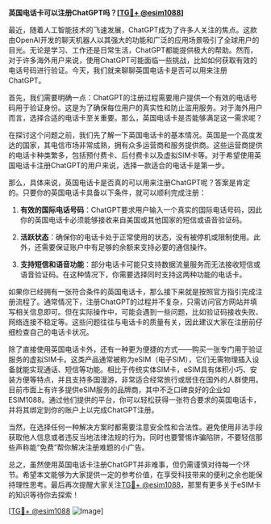 **英国电话卡可以注册ChatGPT吗？[[TG💪+ @esim1088](https://t.me/s/esim1088)]**

最近，随着人工智能技术的飞速发展，ChatGPT成为了许多人关注的焦点。这款由OpenAI开发的聊天机器人以其强大的功能和广泛的应用场景吸引了全球用户的目光。无论是学习、工作还是日常生活，ChatGPT都能提供极大的帮助。然而，对于许多海外用户来说，使用ChatGPT可能面临一些挑战，比如如何获取有效的电话号码进行验证。今天，我们就来聊聊英国电话卡是否可以用来注册ChatGPT。

首先，我们需要明确一点：ChatGPT的注册过程需要用户提供一个有效的电话号码用于验证身份。这是为了确保每位用户的真实性和防止滥用服务。对于海外用户而言，选择合适的电话卡至关重要。那么，英国电话卡是否能够满足这一需求呢？

在探讨这个问题之前，我们先了解一下英国电话卡的基本情况。英国是一个高度发达的国家，其电信市场非常成熟，拥有众多运营商和服务提供商。这些运营商提供的电话卡种类繁多，包括预付费卡、后付费卡以及虚拟SIM卡等。对于希望使用英国电话卡注册ChatGPT的用户来说，选择一款适合的电话卡是第一步。

那么，具体来说，英国电话卡是否真的可以用来注册ChatGPT呢？答案是肯定的。只要你的英国电话卡具备以下条件，就可以顺利完成注册：

1. **有效的国际电话号码**：ChatGPT要求用户输入一个真实的国际电话号码，因此你的英国电话卡必须能够接收来自美国或其他国家的短信或语音验证码。
   
2. **活跃状态**：确保你的电话卡处于正常使用的状态，没有被停机或限制使用。此外，还需要保证账户中有足够的余额来支持必要的通信操作。

3. **支持短信和语音功能**：部分电话卡可能只支持数据流量服务而无法接收短信或语音验证码。在这种情况下，你需要选择同时支持这两种功能的电话卡。

如果你已经拥有一张符合条件的英国电话卡，那么接下来就是按照官方指引完成注册流程了。通常情况下，注册ChatGPT的过程并不复杂，只需访问官方网站并填写相关信息即可。但在实际操作中，可能会遇到一些问题，比如验证码接收失败、网络连接不稳定等。这些问题往往与电话卡的质量有关，因此建议大家在注册前仔细检查自己的电话卡状况。

除了直接使用英国电话卡外，还有一种更为便捷的方式——购买一张专门用于验证服务的虚拟SIM卡。这类产品通常被称为eSIM（电子SIM），它们无需物理插入设备就能实现通话、短信等功能。相比于传统实体SIM卡，eSIM具有体积小巧、安装方便等特点，并且支持多国漫游，非常适合经常旅行或居住在国外的人群使用。目前市面上有许多提供eSIM服务的品牌商，其中不乏口碑良好的企业如ESIM1088。通过他们提供的平台，你可以轻松获得一张符合要求的英国电话卡，并将其绑定到你的账户上以完成ChatGPT注册。

当然，在选择任何一种解决方案时都需要注意安全性和合法性。避免使用非法手段获取他人信息或者违反当地法律法规的行为。同时也要警惕诈骗陷阱，不要轻信那些声称能“免费”帮你解决注册难题的小广告。

总之，虽然使用英国电话卡注册ChatGPT并非难事，但仍需谨慎对待每一个环节。希望本文能够为大家提供一定的参考价值，在享受科技带来的便利之余也能保持理性思考。最后再次提醒大家关注[TG💪+ @esim1088](https://t.me/s/esim1088)，那里有更多关于eSIM卡的知识等待你去探索！

[[TG💪+ @esim1088](https://t.me/s/esim1088) ![Image](https://i.postimg.cc/4NQfJmqS/Snipaste-2025-05-13-00-14-12.png)]